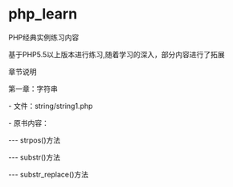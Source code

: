 # php_learn
<p>PHP经典实例练习内容</p>
<p>基于PHP5.5以上版本进行练习,随着学习的深入，部分内容进行了拓展</p>
<p></p>
<p>章节说明</p>
<p></p>
<p>第一章：字符串</p>
<p> - 文件：string/string1.php</p>
<p> - 原书内容：</p>
<p> --- strpos()方法</p>
<p> --- substr()方法</p>
<p> --- substr_replace()方法</p>
